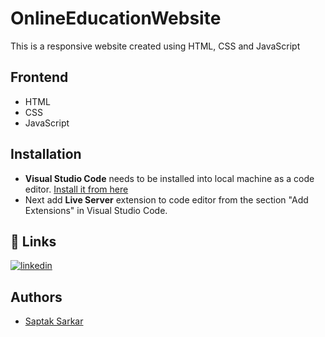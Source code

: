 # OnlineEducationWebsite
This is a responsive website created using HTML, CSS and JavaScript

## Frontend

- HTML
- CSS
- JavaScript

## Installation

- **Visual Studio Code** needs to be installed into local machine as a code editor. [Install it from here](https://code.visualstudio.com/)
- Next add **Live Server** extension to code editor from the section "Add Extensions" in Visual Studio Code.

## 🔗 Links

[![linkedin](https://img.shields.io/badge/linkedin-0A66C2?style=for-the-badge&logo=linkedin&logoColor=white)](https://www.linkedin.com/in/saptak-sarkar-0548b120a)


## Authors

- [Saptak Sarkar](https://github.com/Saptak-2001)
